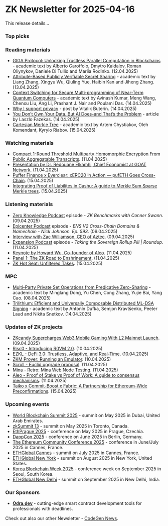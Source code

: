 # ZK Newsletter for 2025-04-16
This release details...

### Top picks

### Reading materials 
* [GIGA Protocol: Unlocking Trustless Parallel Computation in Blockchains](https://eprint.iacr.org/2025/645.pdf) - academic text by Alberto Garoffolo, Dmytro Kaidalov, Roman Oliynykov, Daniele Di Tullio and Mariia Rodinko. (12.04.2025)
* [Attribute-Based Publicly Verifiable Secret Sharing](https://eprint.iacr.org/2025/662.pdf) - academic text by Liang Zhang, Xingyu Wu, Qiuling Yue, Haibin Kan and Jiheng Zhang. (13.04.2025)
* [Context Switching for Secure Multi-programming of Near-Term Quantum Computers](https://arxiv.org/pdf/2504.07048) - academic text by Avinash Kumar, Meng Wang, Chenxu Liu, Ang Li, Prashant J. Nair and Poulami Das. (14.04.2025)
* [Why I support privacy](https://vitalik.eth.limo/general/2025/04/14/privacy.html) - post by Vitalik Buterin. (14.04.2025)
* [You Don’t Own Your Data, But AI Does-and That’s the Problem](https://hackernoon.com/you-dont-own-your-data-but-ai-doesand-thats-the-problem) - article by Laszlo Fazekas. (14.04.2025)
* [Cartesian Merkle Tree](https://arxiv.org/pdf/2504.10944) - academic text by  Artem Chystiakov, Oleh Komendant, Kyrylo Riabov. (15.04.2025)

### Watching materials
* [Compact 1-Round Threshold Multiparty Homomorphic Encryption From Public Aggregatable Transcripts](https://www.youtube.com/watch?v=9Jsk6b4mFy0). (11.04.2025)
* [Presentation by Dr. Redouane Elkamhi, Chief Economist at GOAT Network](https://www.youtube.com/watch?v=g0RFy5SJEhE). (11.04.2025)
* [Puffer Finance x Everclear: xERC20 in Action — pufETH Goes Cross-Chain](https://www.youtube.com/watch?v=TYX-J9gx9yk). (15.04.2025)
* [Integrating Proof of Liabilites in Cashu: A guide to Merkle Sum Sparse Merkle trees](https://www.youtube.com/watch?v=eXrHC7MlmiE). (15.04.2025)

### Listening materials
* [Zero Knowledge Podcast](https://zeroknowledge.fm/podcast/356/) episode - *ZK Benchmarks with Conner Swann*. (09.04.2025)
* [Epicenter Podcast](https://www.youtube.com/watch?v=LW4fPfoQeAo) episode - *ENS V2 Cross-Chain Domains & Namechain - Nick Johnson. Ep. 593*. (09.04.2025)
* [Interview with Zac Williamson, CEO of Aztec](https://www.youtube.com/watch?v=3Hq3rozewLc). (09.04.2025)
* [Expansion Podcast](https://www.youtube.com/watch?v=l873wQ3KiSc) episode - *Taking the Sovereign Rollup Pill | Roundup*. (11.04.2025)
* [Keynote by Howard Wu, Co-founder of Aleo](https://www.youtube.com/watch?v=daOirFo3Q2Y). (11.04.2025)
* [Panel 1: The ZK Road to Enshrinement](https://www.youtube.com/watch?v=njOye6IivF4). (11.04.2025)
* [ZK Hot Seat: Unfiltered Takes](https://www.youtube.com/watch?v=la4jAwtUxO4). (15.04.2025)

### MPC
* [Multi-Party Private Set Operations from Predicative Zero-Sharing](https://eprint.iacr.org/2025/640.pdf) - academic text by Minglang Dong, Yu Chen, Cong Zhang, Yujie Bai, Yang Cao. (08.04.2025)
* [Trilithium: Efficient and Universally Composable Distributed ML-DSA Signing](https://eprint.iacr.org/2025/675.pdf) - academic text by Antonín Dufka, Semjon Kravtšenko, Peeter Laud and Nikita Snetkov. (14.04.2025)
 
### Updates of ZK projects
* [ZKcandy Supercharges Web3 Mobile Gaming With L2 Mainnet Launch](https://hackernoon.com/zkcandy-supercharges-web3-mobile-gaming-with-l2-mainnet-launch). (09.04.2025)
* [Risc0 - Introducing R0VM 2.0](https://risczero.com/blog/introducing-R0VM-2.0). (10.04.2025)
* [EZKL - DeFi 3.0: Trustless, Adaptive, and Real-Time](https://blog.ezkl.xyz/post/defi3dot0/). (10.04.2025)
* [ZKM Prover: Running an Emulator](https://www.zkm.io/blog/zkm-prover-running-an-emulator). (10.04.2025)
* [Scroll - Euclid upgrade proposal](https://x.com/shenhaichen/status/1910527255920730363). (11.04.2025)
* [Mina - Retro: Mina Web Node Testing](https://minaprotocol.com/blog/retro-mina-web-node-testing). (11.04.2025)
* [Aleo - Proof of Stake vs Proof of Work: A guide to consensus mechanisms](https://aleo.org/post/proof-of-stake-vs-proof-of-work/). (11.04.2025)
* [Taiko x Commit-Boost x Fabric: A Partnership for Ethereum-Wide Preconfirmations](https://taiko.mirror.xyz/7_FNvOGfu81imp6A6EucFDoRcKU6E94j4izNEPiugmE). (15.04.2025)

### Upcoming events
* [World Blockchain Summit 2025](https://worldblockchainsummit.com/dxb-oct-24/) - summit on May 2025 in Dubai, United Arab Emirates.
* [zkSummit 13](https://www.zksummit.com/) - summit on May 2025 in Toronto, Canada.
* [EthPrague 2025](https://ethprague.com/) - conference on May 2025 in Prague, Czechia.
* [DappCon 2025](https://dappcon.io/#about) - conference on June 2025 in Berlin, Germany.
* [The Ethereum Community Conference 2025](https://ethcc.io/) - conference in June/July 2025 in Cannes, France.
* [ETHGlobal Cannes](https://ethglobal.com/events/cannes) - summit on July 2025 in Cannes, France.
* [ETHGlobal New York](https://ethglobal.com/events/newyork2025) - summit on August 2025 in New York, United States.
* [Korea Blockchain Week 2025](https://koreablockchainweek.com/) - conference week on September 2025 in Seoul, South Korea.
* [ETHGlobal New Delhi](https://ethglobal.com/events/newdelhi) - summit on September 2025 in New Delhi, India.

### Our Sponsors
* **[Odra.dev](https://odra.dev)** - cutting-edge smart contract development tools for professionals with deadlines.

Check out also our other Newsletter - [CodeGen News](https://codegen.substack.com/p/codegen-news-for-2025-04-15). 

